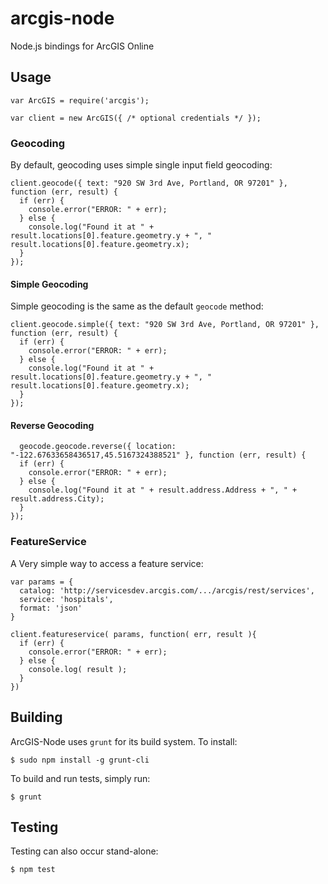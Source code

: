 # arcgis-node

Node.js bindings for ArcGIS Online

## Usage

    var ArcGIS = require('arcgis');
    
    var client = new ArcGIS({ /* optional credentials */ });

### Geocoding

By default, geocoding uses simple single input field geocoding:

    client.geocode({ text: "920 SW 3rd Ave, Portland, OR 97201" }, function (err, result) {
      if (err) {
        console.error("ERROR: " + err);
      } else {
        console.log("Found it at " + result.locations[0].feature.geometry.y + ", " result.locations[0].feature.geometry.x);
      }
    });

#### Simple Geocoding

Simple geocoding is the same as the default `geocode` method:

    client.geocode.simple({ text: "920 SW 3rd Ave, Portland, OR 97201" }, function (err, result) {
      if (err) {
        console.error("ERROR: " + err);
      } else {
        console.log("Found it at " + result.locations[0].feature.geometry.y + ", " result.locations[0].feature.geometry.x);
      }
    });

#### Reverse Geocoding

      geocode.geocode.reverse({ location: "-122.67633658436517,45.5167324388521" }, function (err, result) {
      if (err) {
        console.error("ERROR: " + err);
      } else {
        console.log("Found it at " + result.address.Address + ", " + result.address.City);
      }
    });

### FeatureService 

A Very simple way to access a feature service: 

    var params = {
      catalog: 'http://servicesdev.arcgis.com/.../arcgis/rest/services',
      service: 'hospitals',
      format: 'json'
    }

    client.featureservice( params, function( err, result ){
      if (err) {
        console.error("ERROR: " + err);
      } else {
        console.log( result );
      }
    })

## Building

ArcGIS-Node uses `grunt` for its build system.  To install:

    $ sudo npm install -g grunt-cli

To build and run tests, simply run:

    $ grunt

## Testing

Testing can also occur stand-alone:

    $ npm test
